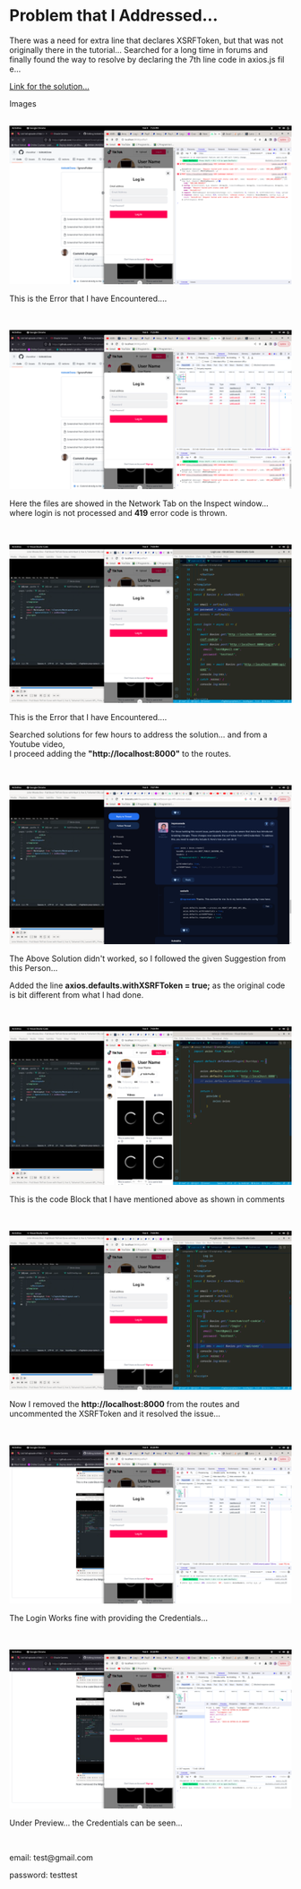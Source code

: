 # Problem that I Addressed...


<p>There was a need for extra line that declares XSRFToken, but that was not originally there in the tutorial... Searched for a long time in forums and finally found the way to resolve by declaring the 7th line code in axios.js fil
e...</p>

<a href="https://laracasts.com/discuss/channels/laravel/laravel-ajax-419-unknown-status">Link for the solution...</a>

Images
<br/>
<br/>

<div>
  <img src="https://github.com/shavakkar/ticktokClone/blob/main/IgnoreFolder/error1.png" />
  <p>This is the Error that I have Encountered....</p>
</div>
<br/>
<br/>

<div>
  <img src="https://github.com/shavakkar/ticktokClone/blob/main/IgnoreFolder/error2.png" />
  <p>Here the files are showed in the Network Tab on the Inspect window... <br/>where login is not processed and <b>419</b> error code is thrown.</p>
</div>
<br/>
<br/>

<div>
  <img src="https://github.com/shavakkar/ticktokClone/blob/main/IgnoreFolder/sol1.png" />
  <p>This is the Error that I have Encountered....</p>
</div>
<p>Searched solutions for few hours to address the solution... and from a Youtube video, <br/> I proceed adding the <b>"http://localhost:8000"</b> to the routes.</p>
<br/>
<br/>


<div>
  <img src="https://github.com/shavakkar/ticktokClone/blob/main/IgnoreFolder/sol2.png" />
  <p>The Above Solution didn't worked, so I followed the given Suggestion from this Person...<br/></p>
  <p>Added the line <b>axios.defaults.withXSRFToken = true;</b> as the original code is bit different from what I had done.</p>
</div>
<br/>
<br/>


<div>
  <img src="https://github.com/shavakkar/ticktokClone/blob/main/IgnoreFolder/sol3.png" />
  <p>This is the code Block that I have mentioned above as shown in comments</p>
</div>
<br/>
<br/>


<div>
  <img src="https://github.com/shavakkar/ticktokClone/blob/main/IgnoreFolder/sol4.png" />
  <p>Now I removed the <b>http://localhost:8000</b> from the routes and uncommented the XSRFToken and it resolved the issue...</p>
</div>
<br/>
<br/>


<div>
  <img src="https://github.com/shavakkar/ticktokClone/blob/main/IgnoreFolder/sol5.png" />
  <p>The Login Works fine with providing the Credentials...</p>
</div>
<br/>
<br/>


<div>
  <img src="https://github.com/shavakkar/ticktokClone/blob/main/IgnoreFolder/sol6.png" />
  <p>Under Preview... the Credentials can be seen...</p><br/>
  <p>email: test@gmail.com</p>
  <p>password: testtest</p>
</div>
<br/>
<br/>
